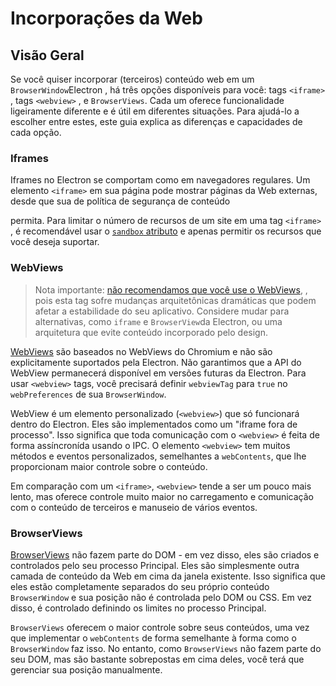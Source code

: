 # Incorporações da Web

## Visão Geral

Se você quiser incorporar (terceiros) conteúdo web em um `BrowserWindow`Electron , há três opções disponíveis para você: tags `<iframe>` , tags `<webview>` , e `BrowserViews`. Cada um oferece funcionalidade ligeiramente diferente e é útil em diferentes situações. Para ajudá-lo a escolher entre estes, este guia explica as diferenças e capacidades de cada opção.

### Iframes

Iframes no Electron se comportam como em navegadores regulares. Um elemento `<iframe>` em sua página pode mostrar páginas da Web externas, desde que sua</a> de política de segurança de conteúdo

permita. Para limitar o número de recursos de um site em uma tag `<iframe>` , é recomendável usar o [`sandbox` atributo](https://developer.mozilla.org/en-US/docs/Web/HTML/Element/iframe#attr-sandbox) e apenas permitir os recursos que você deseja suportar.</p> 



### WebViews



> Nota importante: [não recomendamos que você use o WebViews](../api/webview-tag.md#warning), , pois esta tag sofre mudanças arquitetônicas dramáticas que podem afetar a estabilidade do seu aplicativo. Considere mudar para alternativas, como `iframe` e `BrowserView`da Electron, ou uma arquitetura que evite conteúdo incorporado pelo design.

[WebViews](../api/webview-tag.md) são baseados no WebViews do Chromium e não são explicitamente suportados pela Electron. Não garantimos que a API do WebView permanecerá disponível em versões futuras da Electron. Para usar `<webview>` tags, você precisará definir `webviewTag` para `true` no `webPreferences` de sua `BrowserWindow`.

WebView é um elemento personalizado (`<webview>`) que só funcionará dentro do Electron. Eles são implementados como um "iframe fora de processo". Isso significa que toda comunicação com o `<webview>` é feita de forma assíncronída usando o IPC. O elemento `<webview>` tem muitos métodos e eventos personalizados, semelhantes a `webContents`, que lhe proporcionam maior controle sobre o conteúdo.

Em comparação com um `<iframe>`, `<webview>` tende a ser um pouco mais lento, mas oferece controle muito maior no carregamento e comunicação com o conteúdo de terceiros e manuseio de vários eventos.



### BrowserViews

[BrowserViews](../api/browser-view.md) não fazem parte do DOM - em vez disso, eles são criados e controlados pelo seu processo Principal. Eles são simplesmente outra camada de conteúdo da Web em cima da janela existente. Isso significa que eles estão completamente separados do seu próprio conteúdo `BrowserWindow` e sua posição não é controlada pelo DOM ou CSS. Em vez disso, é controlado definindo os limites no processo Principal.

`BrowserViews` oferecem o maior controle sobre seus conteúdos, uma vez que implementar o `webContents` de forma semelhante à forma como o `BrowserWindow` faz isso. No entanto, como `BrowserViews` não fazem parte do seu DOM, mas são bastante sobrepostas em cima deles, você terá que gerenciar sua posição manualmente.
